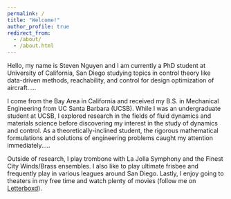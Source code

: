 ```yaml
---
permalink: /
title: "Welcome!"
author_profile: true
redirect_from: 
  - /about/
  - /about.html
---
```





Hello, my name is Steven Nguyen and I am currently a PhD student at University of California, San Diego studying topics in control theory like data-driven methods, reachability, and control for design optimization of aircraft.....

I come from the Bay Area in California and received my B.S. in Mechanical Engineering from UC Santa Barbara (UCSB). While I was an undergraduate student at UCSB, I explored research in the fields of fluid dynamics and materials science before discovering my interest in the study of dynamics and control. As a theoretically-inclined student, the rigorous mathematical formulations and solutions of engineering problems caught my attention immediately.....

Outside of research, I play trombone with La Jolla Symphony and the Finest City Winds/Brass ensembles. I also like to play ultimate frisbee and frequently play in various leagues around San Diego. Lastly, I enjoy going to theaters in my free time and watch plenty of movies (follow me on [Letterboxd](https://boxd.it/1irUV)).
